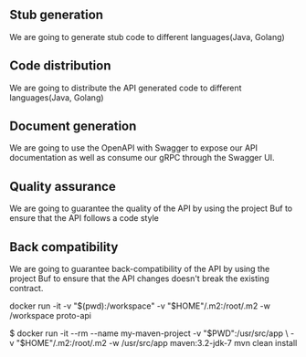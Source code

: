 ## Stub generation
We are going to generate stub code to different languages(Java, Golang)

## Code distribution
We are going to distribute the API generated code to different languages(Java, Golang)

## Document generation
We are going to use the OpenAPI with Swagger to expose our API documentation as well as consume our 
gRPC through the Swagger UI.

## Quality assurance 
We are going to guarantee the quality of the API by using the project Buf to ensure that the API follows a 
code style

## Back compatibility
We are going to guarantee back-compatibility of the API by using the project Buf to ensure that the API 
changes doesn't break the existing contract.


docker run -it -v "$(pwd):/workspace" -v "$HOME"/.m2:/root/.m2  -w /workspace   proto-api
 
$ docker run -it --rm --name my-maven-project -v "$PWD":/usr/src/app \
 -v "$HOME"/.m2:/root/.m2 -w /usr/src/app maven:3.2-jdk-7 mvn clean install
